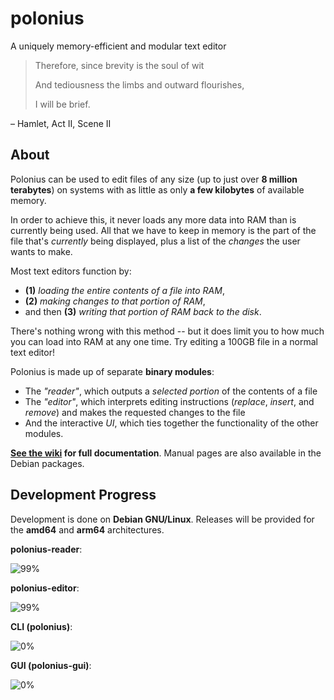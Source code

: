 # polonius
A uniquely memory-efficient and modular text editor


> Therefore, since brevity is the soul of wit
> 
> And tediousness the limbs and outward flourishes,
> 
> I will be brief.
> 
  – Hamlet, Act II, Scene II

## About
Polonius can be used to edit files of any size (up to just over **8 million terabytes**) on systems with as little as only **a few kilobytes** of available memory.

In order to achieve this, it never loads any more data into RAM than is currently being used. All that we have to keep in memory is the part of the file that's *currently* being displayed, plus a list of the *changes* the user wants to make.

Most text editors function by:
  - **(1)** *loading the entire contents of a file into RAM*,
  - **(2)** *making changes to that portion of RAM*,
  - and then **(3)** *writing that portion of RAM back to the disk*.

There's nothing wrong with this method -- but it does limit you to how much you can load into RAM at any one time. Try editing a 100GB file in a normal text editor!

Polonius is made up of separate **binary modules**:
  - The *"reader"*, which outputs a *selected portion* of the contents of a file
  - The *"editor"*, which interprets editing instructions (*replace*, *insert*, and *remove*) and makes the requested changes to the file
  - And the interactive *UI*, which ties together the functionality of the other modules.

**[See the wiki](../../../../../../rail5/polonius/wiki/) for full documentation**. Manual pages are also available in the Debian packages.

## Development Progress
Development is done on **Debian GNU/Linux**. Releases will be provided for the **amd64** and **arm64** architectures.

**polonius-reader**:

  ![99%](https://geps.dev/progress/99)
  

**polonius-editor**:

  ![99%](https://geps.dev/progress/99)
  

**CLI (polonius)**:

  ![0%](https://geps.dev/progress/1)
  

**GUI (polonius-gui)**:

  ![0%](https://geps.dev/progress/0)
